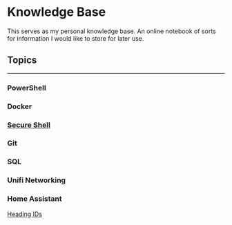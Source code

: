 # Knowledge Base
This serves as my personal knowledge base. An online notebook of sorts for information I would like to store for later use.  

## Topics
---
### PowerShell
### Docker
### [Secure Shell](./ssh/SecureShell.md)
### Git
### SQL
### Unifi Networking
### Home Assistant

[Heading IDs](#heading-ids)
